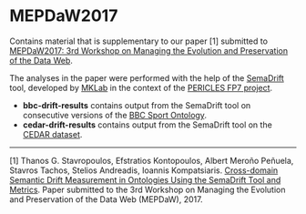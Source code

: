 # MEPDaW2017
Contains material that is supplementary to our paper [1] submitted to [MEPDaW2017: 3rd Workshop on Managing the Evolution and Preservation of the Data Web](http://eis.iai.uni-bonn.de/Event/mepdaw2017.html).

The analyses in the paper were performed with the help of the [SemaDrift](http://mklab.iti.gr/project/semadrift-measure-semantic-drift-ontologies) tool, developed by [MKLab](http://mklab.iti.gr/) in the context of the [PERICLES FP7 project](http://www.pericles-project.eu/).

* **bbc-drift-results** contains output from the SemaDrift tool on consecutive versions of the [BBC Sport Ontology](http://www.bbc.co.uk/ontologies/sport).
* **cedar-drift-results** contains output from the SemaDrift tool on the [CEDAR dataset](http://www.semantic-web-journal.net/content/cedar-dutch-historical-censuses-linked-open-data-1).

---

[1] Thanos G. Stavropoulos, Efstratios Kontopoulos, Albert Meroño Peñuela, Stavros Tachos, Stelios Andreadis, Ioannis Kompatsiaris. [Cross-domain Semantic Drift Measurement in Ontologies Using the SemaDrift Tool and Metrics](https://www.researchgate.net/publication/316546049_Cross-domain_Semantic_Drift_Measurement_in_Ontologies_Using_the_SemaDrift_Tool_and_Metrics). Paper submitted to the 3rd Workshop on Managing the Evolution and Preservation of the Data Web (MEPDaW), 2017.
